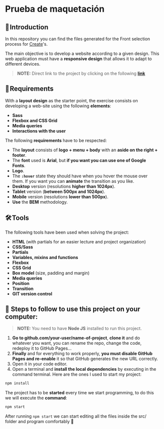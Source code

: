 # Prueba de maquetación

## 🚀 Introduction

In this repository you can find the files generated for the Front selection process for [Create](https://www.create-store.com/es/)'s.

The main objective is to develop a website according to a given design. This web application must have a **responsive design** that allows it to adapt to different devices.

> **NOTE:** Direct link to the project by clicking on the following **[link](https://marocena26.github.io/prueba-de-maquetacion/)**

## 📝 Requirements

With a **layout design** as the starter point, the exercise consists on developing a web-site using the following **elements**:

- **Sass**
- **Flexbox and CSS Grid**
- **Media queries**
- **Interactions with the user**

The following **requirements** have to be respected:

- The **layout** consists of **logo + menu + body** with an **aside on the right + footer**.
- The **font** used is **Arial**, but **if you want you can use one of Google Fonts**.
- **Logo**.
- The **`:hover`** state they should have when you hover the mouse over them. If you want you can **animate** the transition as you like.
- **Desktop** version (resolutions **higher than 1024px**).
- **Tablet** version (**between 500px and 1024px**).
- **Mobile** version (resolutions **lower than 500px**).
- **Use** the **BEM** methodology.

## 🛠️ Tools

The following tools have been used when solving the project:

- **HTML** (with partials for an easier lecture and project organization)
- **CSS/Sass**
- **Partials**
- **Variables, mixins and functions**
- **Flexbox**
- **CSS Grid**
- **Box model** (size, padding and margin)
- **Media queries**
- **Position**
- **Transition**
- **GIT version control**

## 💾 Steps to follow to use this project on your computer:

> **NOTE:**  You need to have **Node JS** installed to run this project.

1. **Go to github.com/your-user/name-of-project**, **clone it** and do whatever you want, you can rename the repo, change the code, redeploy it to GitHub Pages...
2. **Finally** and for everything to work properly, **you must disable GitHub Pages and re-enable** it so that GitHub generates the new URL correctly.
3. Open it in your code editor.
4. Open a terminal and **install the local dependencies** by executing in the command terminal. Here are the ones I used to start my project:

```bash
npm install
```

The project has to be **started** every time we start programming, to do this we will execute the **command**:

```bash
npm start
```
After running `npm start` we can start editing all the files inside the src/ folder and program comfortably 💫
